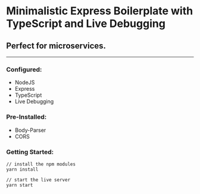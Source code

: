 # Minimalistic Express Boilerplate with TypeScript and Live Debugging

## Perfect for microservices.

---

### Configured:

- NodeJS
- Express
- TypeScript
- Live Debugging

### Pre-Installed:

- Body-Parser
- CORS

### Getting Started:

```node
// install the npm modules
yarn install

// start the live server
yarn start
```
